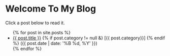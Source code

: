 # Welcome To My Blog

Click a post below to read it.

<ul>
  {% for post in site.posts %}
    <li>
      <a href="{{ post.url }}">{{ post.title }}</a>
        {% if post.category != null &}
          [{{ post.category}}] 
        {% endif %} 
        ({{ post.date | date: '%B %d, %Y' }})
    </li>
  {% endfor %}
</ul>